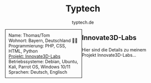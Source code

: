 <div align="center">
    <h1>Typtech</h1>
    <p>typtech.de</p>
</div>

<div style="border: 1px solid black; padding: 10px; float: left; width: 45%;">
    Name: Thomas/Tom<br>
    Wohnort: Bayern, Deutschland 🥨🍺<br>
    Programmierung: PHP, CSS, HTML, Python<br>
    <a href="#innovate3d-labs">Projekt: Innovate3D-Labs</a><br>
    Betriebssysteme: Debian, Ubuntu, Kali, Parrot OS, Windows 10/11<br>
    Sprachen: Deutsch, Englisch
</div>


<h2 id="innovate3d-labs">Innovate3D-Labs</h2>
<p>Hier sind die Details zu meinem Projekt Innovate3D-Labs...</p>

<!--
**TypTech/TypTech** is a ✨ _special_ ✨ repository because its `README.md` (this file) appears on your GitHub profile.

Here are some ideas to get you started:

- 🔭 I’m currently working on ...
- 🌱 I’m currently learning ...
- 👯 I’m looking to collaborate on ...
- 🤔 I’m looking for help with ...
- 💬 Ask me about ...
- 📫 How to reach me: ...
- 😄 Pronouns: ...
- ⚡ Fun fact: ...
-->
